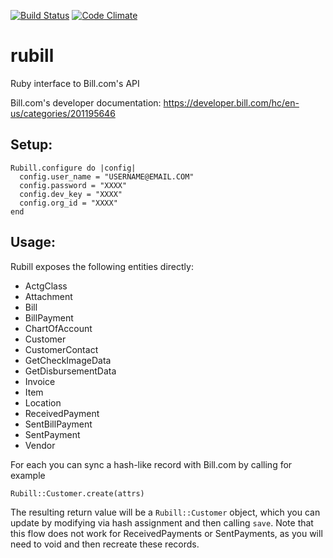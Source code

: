 [![Build Status](https://travis-ci.org/ataber/rubill.svg?branch=master)](https://travis-ci.org/ataber/rubill)
[![Code Climate](https://codeclimate.com/github/ataber/rubill/badges/gpa.svg)](https://codeclimate.com/github/ataber/rubill)

# rubill

Ruby interface to Bill.com's API

Bill.com's developer documentation: https://developer.bill.com/hc/en-us/categories/201195646

## Setup:

```
Rubill.configure do |config|
  config.user_name = "USERNAME@EMAIL.COM"
  config.password = "XXXX"
  config.dev_key = "XXXX"
  config.org_id = "XXXX"
end
```

## Usage:

Rubill exposes the following entities directly:

* ActgClass
* Attachment
* Bill
* BillPayment
* ChartOfAccount
* Customer
* CustomerContact
* GetCheckImageData
* GetDisbursementData
* Invoice
* Item
* Location
* ReceivedPayment
* SentBillPayment
* SentPayment
* Vendor

For each you can sync a hash-like record with Bill.com by calling for example

```
Rubill::Customer.create(attrs)
```

The resulting return value will be a `Rubill::Customer` object, which you can update by modifying via hash assignment and then calling `save`. Note that this flow does not work for ReceivedPayments or SentPayments, as you will need to void and then recreate these records.
